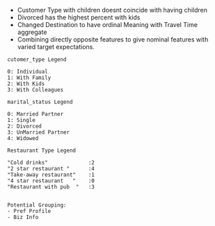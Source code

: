 - Customer Type with children doesnt coincide with having children
- Divorced has the highest percent with kids
- Changed Destination to have ordinal Meaning with Travel Time aggregate
- Combining directly opposite features to give nominal features with varied target expectations.



```text
cutomer_type Legend

0: Individual
1: With Family
2: With Kids
3: With Colleagues

marital_status Legend

0: Married Partner
1: Single
2: Divorced
3: UnMarried Partner
4: Widowed

Restaurant Type Legend

"Cold drinks"             :2
"2 star restaurant "      :4
"Take-away restaurant"    :1
"4 star restaurant   "    :0
"Restaurant with pub  "   :3


```
```
Potential Grouping:
- Pref Profile
- Biz Info
```
